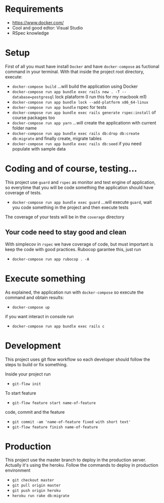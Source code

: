# Requirements

- https://www.docker.com/
- Cool and good edtor: Visual Studio
- RSpec knowledge

# Setup

First of all you must have install `Docker` and have `docker-compose` as fuctional command in your terminal. With that inside the project root directory, execute:

- `docker-compose build`
  ...will build the application using Docker
- `docker-compose run app bundle exec rails new . -T --database=postgresql`
  lock plataform (I run this for my macbook m1)
- `docker-compose run app bundle lock --add-platform x86_64-linux`
- `docker-compose run app bundle`
  rspec for tests
- `docker-compose run app bundle exec rails generate rspec:install`
  of course packages too
- `docker-compose run app yarn`
  ...will create the applicationn with current folder name
- `docker-compose run app bundle exec rails db:drop db:create db:migrate`
  and finally create, migrate tables
- `docker-compose run app bundle exec rails db:seed`
  if you need populate with sample data

# Coding and of course, testing...

This project use `guard` and `rspec` as monitor and test engine of application, so everytime that you will be code something the application should have coverage of tests.

- `docker-compose run app bundle exec guard`
  ...will execute `guard`, wait you code something in the project and then execute tests

The coverage of your tests will be in the `coverage` directory

## Your code need to stay good and clean

With simplecov in `rspec` we have coverage of code, but must important is keep the code with good practices. Rubocop garantee this, just run

- `docker-compose run app rubocop . -A`

# Execute something

As explained, the application run with `docker-compose` so execute the command and obtain results:

- `docker-compose up`

if you want interact in console run

- `docker-compose run app bundle exec rails c`

# Development

This project uses git flow workflow so each developer should follow the steps to build or fix something.

Inside your project run

- `git-flow init`

To start feature

- `git-flow feature start name-of-feature`

code, commit and the feature

- `git commit -am 'name-of-feature fixed with short text'`
- `git-flow feature finish name-of-feature`

# Production

This project use the master branch to deploy in the production server. Actually it's using the heroku. Follow the commands to deploy in production environment

- `git checkout master`
- `git pull origin master`
- `git push origin heroku`
- `heroku run rake db:migrate`
